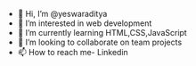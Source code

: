 - 👋 Hi, I’m @yeswaraditya
- 👀 I’m interested in web development
- 🌱 I’m currently learning HTML,CSS,JavaScript
- 💞️ I’m looking to collaborate on team projects
- 📫 How to reach me- Linkedin

<!---
yeswaraditya/yeswaraditya is a ✨ special ✨ repository because its `README.md` (this file) appears on your GitHub profile.
You can click the Preview link to take a look at your changes.
--->

